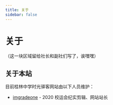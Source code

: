 ```yaml
---
title: 关于
sidebar: false
---
```


# 关于

（这一块区域留给社长和副社们写了，诶嘿嘿）

## 关于本站

目前桂林中学时光驿客网站由以下人员维护：

- [imgradeone](https://github.com/imgradeone) - 2020 校运会纪实剪辑、网站站长
